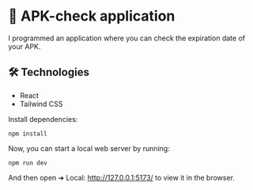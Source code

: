 # 🚗 APK-check application

I programmed an application where you can check the expiration date of your APK. 

## 🛠️ Technologies

- React
- Tailwind CSS

Install dependencies:

```
npm install
```

Now, you can start a local web server by running:

```
npm run dev
```

And then open  ➜ Local: http://127.0.0.1:5173/ to view it in the browser.

